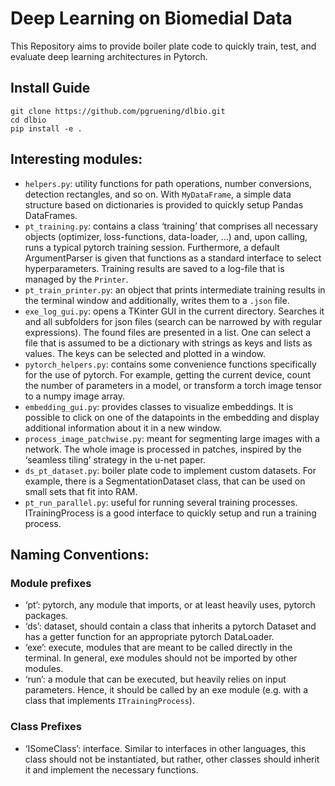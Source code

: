 # Deep Learning on Biomedial Data

This Repository aims to provide boiler plate code to quickly train, test, and evaluate deep learning architectures in Pytorch.

## Install Guide
```
git clone https://github.com/pgruening/dlbio.git
cd dlbio
pip install -e .
```

## Interesting modules:
 - `helpers.py`: utility functions for path operations, number conversions, detection rectangles, and so on. With `MyDataFrame`, a simple data structure based on dictionaries is provided to quickly setup Pandas DataFrames.
- `pt_training.py`: contains a class ‘training’ that comprises all necessary objects (optimizer, loss-functions, data-loader, …) and, upon calling, runs a typical pytorch training session. Furthermore, a default ArgumentParser is given that functions as a standard interface to select hyperparameters. Training results are saved to a log-file that is managed by the `Printer`.
- `pt_train_printer.py`: an object that prints intermediate training results in the terminal window and additionally, writes them to a `.json` file.
- `exe_log_gui.py`: opens a TKinter GUI in the current directory. Searches it and all subfolders for json files (search can be narrowed by with regular expressions). The found files are presented in a list. One can select a file that is assumed to be a dictionary with strings as keys and lists as values. The keys can be selected and plotted in a window.
- `pytorch_helpers.py`: contains some convenience functions specifically for the use of pytorch. For example, getting the current device, count the number of parameters in a model, or transform a torch image tensor to a numpy image array.
- `embedding_gui.py`: provides classes to visualize embeddings. It is possible to click on one of the datapoints in the embedding and display additional information about it in a new window.
- `process_image_patchwise.py`: meant for segmenting large images with a network. The whole image is processed in patches, inspired by the ‘seamless tiling’ strategy in the u-net paper.
- `ds_pt_dataset.py`: boiler plate code to implement custom datasets. For example, there is a SegmentationDataset class, that can be used on small sets that fit into RAM.
- `pt_run_parallel.py`: useful for running several training processes. ITrainingProcess is a good interface to quickly setup and run a training process.

## Naming Conventions:
### Module prefixes
- ‘pt’: pytorch, any module that imports, or at least heavily uses, pytorch packages.
- ‘ds’: dataset, should contain a class that inherits a pytorch Dataset and has a getter function for an appropriate pytorch DataLoader.
- ‘exe’: execute, modules that are meant to be called directly in the terminal. In general, exe modules should not be imported by other modules.
- ‘run’: a module that can be executed, but heavily relies on input parameters. Hence, it should be called by an exe module (e.g. with a class that implements `ITrainingProcess`).


### Class Prefixes
- ‘ISomeClass’: interface. Similar to interfaces in other languages, this class should not be instantiated, but rather, other classes should inherit it and implement the necessary functions.  

